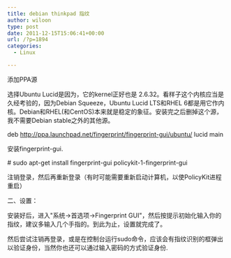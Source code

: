 ```yaml
---
title: debian thinkpad 指纹
author: wiloon
type: post
date: 2011-12-15T15:06:41+00:00
url: /?p=1894
categories:
  - Linux

---
```

添加PPA源

选择Ubuntu Lucid是因为，它的kernel正好也是 2.6.32。看样子这个内核应当是久经考验的，因为Debian Squeeze，Ubuntu Lucid LTS和RHEL 6都是用它作内核。Debian和RHEL(和CentOS)本来就是稳定的象征。安装完之后删掉这个源，我不需要Debian stable之外的其他源。
  
deb http://ppa.launchpad.net/fingerprint/fingerprint-gui/ubuntu/ lucid main
  
安装fingerprint-gui.
  
\# sudo apt-get install fingerprint-gui policykit-1-fingerprint-gui
  
注销登录，然后再重新登录（有时可能需要重新启动计算机，以使PolicyKit进程重启）
  
二、设置：
  
安装好后，进入"系统->首选项->Fingerprint GUI"，然后按提示初始化输入你的指纹，建议多输入几个手指的。到此为止，设置就完成了。
  
然后尝试注销再登录，或是在控制台运行sudo命令，应该会有指纹识别的框弹出以验证身份，当然你也还可以通过输入密码的方式验证身份.